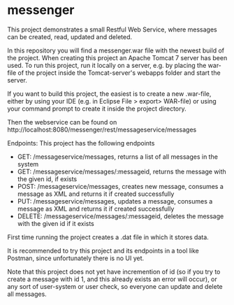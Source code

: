 # messenger
This project demonstrates a small Restful Web Service, where messages can be created, read, updated and deleted. 

In this repository you will find a messenger.war file with the newest build of the project. 
When creating this project an Apache Tomcat 7 server has been used. 
To run this project, run it locally on a server, e.g. by placing the war-file of the project inside the Tomcat-server's 
webapps folder and start the server. 

If you want to build this project, the easiest is to create a new .war-file, either by using your IDE (e.g. in Eclipse File > export> WAR-file) or using your command prompt to create it inside the project directory. 

Then the webservice can be found on 
http://localhost:8080/messenger/rest/messageservice/messages

Endpoints: 
This project has the following endpoints 
- GET: /messageservice/messages, returns a list of all messages in the system 
- GET: /messageservice/messages/:messageid, returns the message with the given id, if exists
- POST: /messageservice/messages, creates new message, consumes a message as XML and returns it if created successfully
- PUT: /messageservice/messages, updates a message, consumes a message as XML and returns it if created successfully
- DELETE: /messageservice/messages/:messageid, deletes the message with the given id if it exists 

First time running the project creates a .dat file in which it stores data.

It is recommended to try this project and its endpoints in a tool like Postman, since unfortunately there is no UI yet. 

Note that this project does not yet have incremention of id (so if you try to create a message with id 1, and this already exists 
an error will occur), or any sort of user-system or user check, so everyone can update and delete all messages. 

